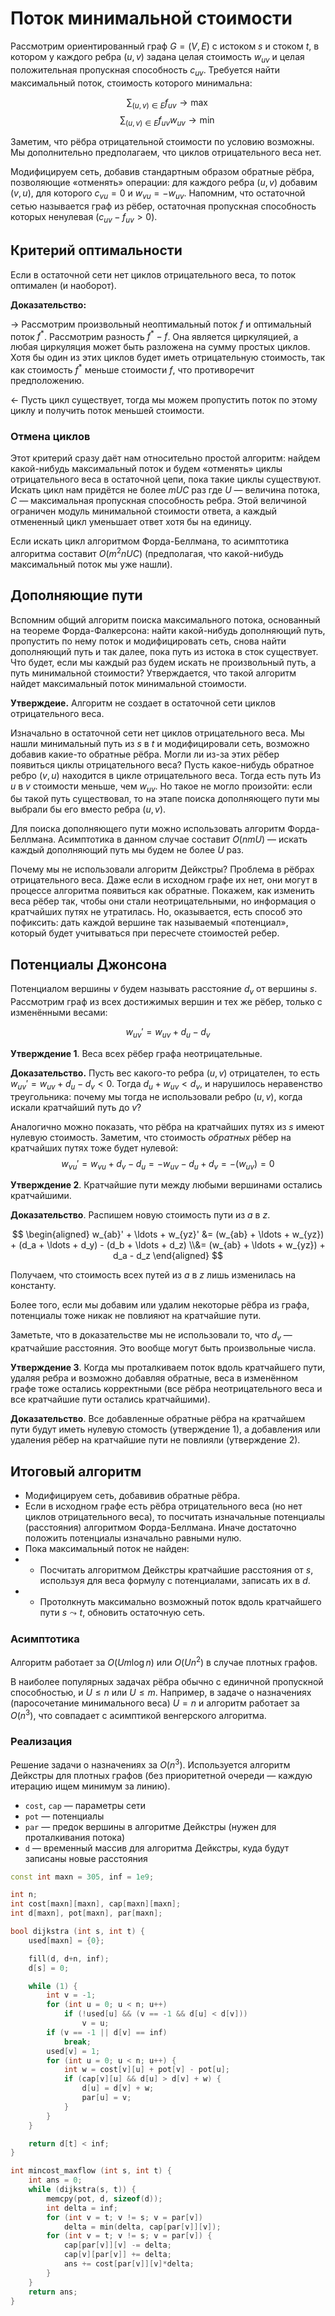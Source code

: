 # Поток минимальной стоимости

Рассмотрим ориентированный граф $G = (V, E)$ с истоком $s$ и стоком $t$, в котором у каждого ребра $(u, v)$ задана целая стоимость $w_{uv}$ и целая положительная пропускная способность $c_{uv}$. Требуется найти максимальный поток, стоимость которого минимальна:

$$ \sum_{(u, v) \in E} f_{uv} \to \max $$
$$ \sum_{(u, v) \in E} f_{uv} w_{uv} \to \min $$

Заметим, что рёбра отрицательной стоимости по условию возможны. Мы дополнительно предполагаем, что циклов отрицательного веса нет.

Модифицируем сеть, добавив стандартным образом обратные рёбра, позволяющие «отменять» операции: для каждого ребра $(u, v)$ добавим $(v, u)$, для которого $c_{vu} = 0$ и $w_{vu} = -w_{uv}$. Напомним, что остаточной сетью называется граф из рёбер, остаточная пропускная способность которых ненулевая ($c_{uv}-f_{uv} > 0$).

## Критерий оптимальности

Если в остаточной сети нет циклов отрицательного веса, то поток оптимален (и наоборот).

**Доказательство:** 

$\rightarrow$ Рассмотрим произвольный неоптимальный поток $f$ и оптимальный поток $f^*$. Рассмотрим разность $f^*-f$. Она является циркуляцией, а любая циркуляция может быть разложена на сумму простых циклов. Хотя бы один из этих циклов будет иметь отрицательную стоимость, так как стоимость $f^*$ меньше стоимости $f$, что противоречит предположению.

$\leftarrow$ Пусть цикл существует, тогда мы можем пропустить поток по этому циклу и получить поток меньшей стоимости.

### Отмена циклов

Этот критерий сразу даёт нам относительно простой алгоритм: найдем какой-нибудь максимальный поток и будем «отменять» циклы отрицательного веса в остаточной цепи, пока такие циклы существуют. Искать цикл нам придётся не более $mUC$ раз где $U$ — величина потока, $C$ — максимальная пропускная способность ребра. Этой величиной ограничен модуль минимальной стоимости ответа, а каждый отмененный цикл уменьшает ответ хотя бы на единицу.

Если искать цикл алгоритмом Форда-Беллмана, то асимптотика алгоритма составит $O(m^2nUC)$ (предполагая, что какой-нибудь максимальный поток мы уже нашли).

## Дополняющие пути

Вспомним общий алгоритм поиска максимального потока, основанный на теореме Форда-Фалкерсона: найти какой-нибудь дополняющий путь, пропустить по нему поток и модифицировать сеть, снова найти дополняющий путь и так далее, пока путь из истока в сток существует. Что будет, если мы каждый раз будем искать не произвольный путь, а путь минимальной стоимости? Утверждается, что такой алгоритм найдет максимальный поток минимальной стоимости.

**Утверждеие.** Алгоритм не создает в остаточной сети циклов отрицательного веса.

Изначально в остаточной сети нет циклов отрицательного веса. Мы нашли минимальный путь из $s$ в $t$ и модифицировали сеть, возможно добавив какие-то обратные рёбра. Могли ли из-за этих рёбер появиться циклы отрицательного веса? Пусть какое-нибудь обратное ребро $(v, u)$ находится в цикле отрицательного веса. Тогда есть путь Из $u$ в $v$ стоимости меньше, чем $w_{uv}$. Но такое не могло произойти: если бы такой путь существовал, то на этапе поиска дополняющего пути мы выбрали бы его вместо ребра $(u, v)$.

Для поиска дополняющего пути можно использовать алгоритм Форда-Беллмана. Асимптотика в данном случае составит $O(nmU)$ — искать каждый дополняющий путь мы будем не более $U$ раз.

Почему мы не использовали алгоритм Дейкстры? Проблема в рёбрах отрицательного веса. Даже если в исходном графе их нет, они могут в процессе алгоритма появиться как обратные. Покажем, как изменить веса рёбер так, чтобы они стали неотрицательными, но информация о кратчайших путях не утратилась. Но, оказывается, есть способ это пофиксить: дать каждой вершине так называемый «потенциал», который будет учитываться при пересчете стоимостей ребер.

## Потенциалы Джонсона

Потенциалом вершины $v$ будем называть расстояние $d_v$ от вершины $s$. Рассмотрим граф из всех достижимых вершин и тех же рёбер, только с изменёнными весами:

$$ w_{uv}' = w_{uv} + d_u - d_v $$

**Утверждение 1**. Веса всех рёбер графа неотрицательные.

**Доказательство.** Пусть вес какого-то ребра $(u, v)$ отрицателен, то есть $w_{uv}' = w_{uv} + d_u - d_v < 0$. Тогда $d_u + w_{uv} < d_v$, и нарушилось неравенство треугольника: почему мы тогда не использовали ребро $(u, v)$, когда искали кратчайший путь до $v$?

Аналогично можно показать, что рёбра на кратчайших путях из $s$ имеют нулевую стоимость. Заметим, что стоимость *обратных* рёбер на кратчайших путях тоже будет нулевой:
$$ w_{vu}' = w_{vu} + d_v - d_u = -w_{uv} - d_u + d_v = -(w_{uv}) = 0 $$

**Утверждение 2**. Кратчайшие пути между любыми вершинами остались кратчайшими.

**Доказательство**. Распишем новую стоимость пути из $a$ в $z$.

$$
\begin{aligned}
w_{ab}' + \ldots + w_{yz}'
&= (w_{ab} + \ldots + w_{yz}) + (d_a + \ldots + d_y) - (d_b + \ldots + d_z)
\\&= (w_{ab} + \ldots + w_{yz}) + d_a - d_z
\end{aligned}
$$

Получаем, что стоимость всех путей из $a$ в $z$ лишь изменилась на константу.

Более того, если мы добавим или удалим некоторые рёбра из графа, потенциалы тоже никак не повлияют на кратчайшие пути.

Заметьте, что в доказательстве мы не использовали то, что $d_v$ — кратчайшие расстояния. Это вообще могут быть произвольные числа.

**Утверждение 3**. Когда мы проталкиваем поток вдоль кратчайшего пути, удаляя ребра и возможно добавляя обратные, веса в изменённом графе тоже остались корректными (все рёбра неотрицательного веса и все кратчайшие пути остались кратчайшими).

**Доказательство**. Все добавленные обратные рёбра на кратчайшем пути будут иметь нулевую стомость (утверждение 1), а добавления или удаления рёбер на кратчайшие пути не повлияли (утверждение 2).

## Итоговый алгоритм

* Модифицируем сеть, добавивив обратные рёбра.
* Если в исходном графе есть рёбра отрицательного веса (но нет циклов отрицательного веса), то посчитать изначальные потенциалы (расстояния) алгоритмом Форда-Беллмана. Иначе достаточно положить потенциалы изначально равными нулю.
* Пока максимальный поток не найден:
* * Посчитать алгоритмом Дейкстры кратчайшие расстояния от $s$, используя для веса формулу с потенциалами, записать их в $d$.
* * Протолкнуть максимально возможный поток вдоль кратчайшего пути $s \leadsto t$, обновить остаточную сеть.

### Асимптотика

Алгоритм работает за $O(U m \log n)$ или $O(U n^2)$ в случае плотных графов.

В наиболее популярных задачах рёбра обычно с единичной пропускной способностью, и $U \leq n$ или $U \leq m$. Например, в задаче о назначениях (паросочетание минимального веса) $U = n$ и алгоритм работает за $O(n^3)$, что совпадает с асимптикой венгерского алгоритма.

### Реализация

Решение задачи о назначениях за $O(n^3)$. Используется алгоритм Дейкстры для плотных графов (без приоритетной очереди — каждую итерацию ищем минимум за линию).

* `cost`, `cap` — параметры сети
* `pot` — потенциалы
* `par` — предок вершины в алгоритме Дейкстры (нужен для проталкивания потока)
* `d` — временный массив для алгоритма Дейкстры, куда будут записаны новые расстояния

```c++
const int maxn = 305, inf = 1e9;

int n;
int cost[maxn][maxn], cap[maxn][maxn];
int d[maxn], pot[maxn], par[maxn];

bool dijkstra (int s, int t) {
    used[maxn] = {0};

    fill(d, d+n, inf);
    d[s] = 0;

    while (1) {
        int v = -1;
        for (int u = 0; u < n; u++)
            if (!used[u] && (v == -1 && d[u] < d[v]))
                v = u;
        if (v == -1 || d[v] == inf)
            break;
        used[v] = 1;
        for (int u = 0; u < n; u++) {
            int w = cost[v][u] + pot[v] - pot[u];
            if (cap[v][u] && d[u] > d[v] + w) {
                d[u] = d[v] + w;
                par[u] = v;
            }
        }
    }

    return d[t] < inf;
}

int mincost_maxflow (int s, int t) {
    int ans = 0;
    while (dijkstra(s, t)) {
        memcpy(pot, d, sizeof(d));
        int delta = inf;
        for (int v = t; v != s; v = par[v])
            delta = min(delta, cap[par[v]][v]);
        for (int v = t; v != s; v = par[v]) {
            cap[par[v]][v] -= delta;
            cap[v][par[v]] += delta;
            ans += cost[par[v]][v]*delta;
        }
    }
    return ans;
}
```
